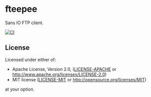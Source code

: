 # fteepee

Sans IO FTP client.

[![CI](https://github.com/nylar/fteepee/actions/workflows/ci.yml/badge.svg)](https://github.com/nylar/fteepee/actions/workflows/ci.yml)

## License

Licensed under either of:

 * Apache License, Version 2.0, ([LICENSE-APACHE](LICENSE-APACHE) or http://www.apache.org/licenses/LICENSE-2.0)
 * MIT license ([LICENSE-MIT](LICENSE-MIT) or http://opensource.org/licenses/MIT)

at your option.
